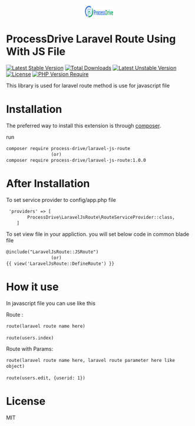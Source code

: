 <p align="center">
  <img src="https://raw.githubusercontent.com/antony382/roles-and-permission/master/public/images/logo.png" style="width: 15% !important;max-width: 20% !important;">
</p>

ProcessDrive Laravel Route Using With JS File 
=============================================



[![Latest Stable Version](http://poser.pugx.org/process-drive/laravel-js-route/v)](https://packagist.org/packages/process-drive/laravel-js-route) [![Total Downloads](http://poser.pugx.org/process-drive/laravel-js-route/downloads)](https://packagist.org/packages/process-drive/laravel-js-route) [![Latest Unstable Version](http://poser.pugx.org/process-drive/laravel-js-route/v/unstable)](https://packagist.org/packages/process-drive/laravel-js-route) [![License](http://poser.pugx.org/process-drive/laravel-js-route/license)](https://packagist.org/packages/process-drive/laravel-js-route) [![PHP Version Require](http://poser.pugx.org/process-drive/laravel-js-route/require/php)](https://packagist.org/packages/process-drive/laravel-js-route)


This library is used for laravel route method is use for javascript file  


Installation
============

The preferred way to install this extension is through [composer](http://getcomposer.org/download/).



run

```
composer require process-drive/laravel-js-route
                 (or)
composer require process-drive/laravel-js-route:1.0.0
```

After Installation
==================

To set service provider to config/app.php file

```
 'providers' => [
        ProcessDrive\LaravelJsRoute\RouteServiceProvider::class,
    ]
```


To set view file in your appliction. you will set below code in common blade file
 
```
@include("LaravelJsRoute::JSRoute")
                 (or)
{{ view('LaravelJsRoute::DefineRoute') }}
```

How it use
==========

In javascript file you can use like this

Route :
```
route(laravel route name here)

route(users.index)

```

Route with Params:
```
route(laravel route name here, laravel route parameter here like object)

route(users.edit, {userid: 1})

```



License
=======

MIT
